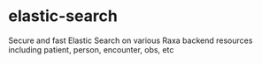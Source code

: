 elastic-search
==============

Secure and fast Elastic Search on various Raxa backend resources including patient, person, encounter, obs, etc
